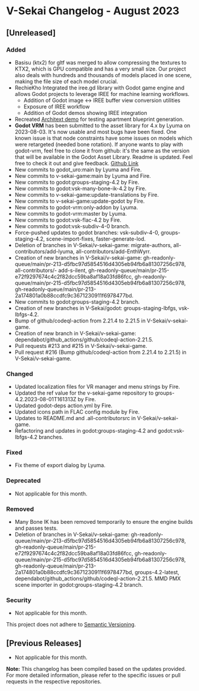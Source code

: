# V-Sekai Changelog - August 2023

## [Unreleased]

### Added

- Basisu (ktx2) for gltf was merged to allow compressing the textures to KTX2, which is GPU compatible and has a very small size. Our project also deals with hundreds and thousands of models placed in one scene, making the file size of each model crucial.
- RechieKho Integrated the iree.gd library with Godot game engine and allows Godot projects to leverage IREE for machine learning workflows.
  - Addition of Godot image <-> IREE buffer view conversion utilities
  - Exposure of IREE workflow
  - Addition of Godot demos showing IREE integration
- Recreated [Architext demo](https://huggingface.co/spaces/ifire/Architext_deployed) for testing apartment blueprint generation.
- **Godot VRM** has been submitted to the asset library for 4.x by Lyuma on 2023-08-03. It's now usable and most bugs have been fixed. One known issue is that node constraints have some issues on models which were retargeted (needed bone rotation). If anyone wants to play with godot-vrm, feel free to clone it from github: it's the same as the version that will be available in the Godot Asset Library. Readme is updated. Feel free to check it out and give feedback. [Github Link](https://github.com/V-Sekai/godot-vrm/)
- New commits to godot_uro:main by Lyuma and Fire.
- New commits to v-sekai-game:main by Lyuma and Fire.
- New commits to godot:groups-staging-4.2 by Fire.
- New commits to godot:vsk-many-bone-ik-4.2 by Fire.
- New commits to v-sekai-game:update-translations by Fire.
- New commits to v-sekai-game:update-godot by Fire.
- New commits to godot-vrm:only-addon by Lyuma.
- New commits to godot-vrm:master by Lyuma.
- New commits to godot:vsk-flac-4.2 by Fire.
- New commits to godot:vsk-subdiv-4-0 branch.
- Force-pushed updates to godot branches: vsk-subdiv-4-0, groups-staging-4.2, scene-import-fixes, faster-generate-lod.
- Deletion of branches in V-Sekai/v-sekai-game: migrate-authors, all-contributors/add-lyuma, all-contributors/add-EnthWyrr.
- Creation of new branches in V-Sekai/v-sekai-game: gh-readonly-queue/main/pr-213-d5fbc97d5854516d4305eb94fb6a81307256c978, all-contributors/- add-s-ilent, gh-readonly-queue/main/pr-215-e72f9297674c4c2f82dcc59ba8af18a03fd86fcc, gh-readonly-queue/main/pr-215-d5fbc97d5854516d4305eb94fb6a81307256c978, gh-readonly-queue/main/pr-213-2a174801a0b88ccdfc9c3671230911f6978477bd.
- New commits to godot:groups-staging-4.2 branch.
- Creation of new branches in V-Sekai/godot: groups-staging-lbfgs, vsk-lbfgs-4.2.
- Bump of github/codeql-action from 2.21.4 to 2.21.5 in V-Sekai/v-sekai-game.
- Creation of new branch in V-Sekai/v-sekai-game: dependabot/github_actions/github/codeql-action-2.21.5.
- Pull requests #213 and #215 in V-Sekai/v-sekai-game.
- Pull request #216 (Bump github/codeql-action from 2.21.4 to 2.21.5) in V-Sekai/v-sekai-game.

### Changed

- Updated localization files for VR manager and menu strings by Fire.
- Updated the ref value for the v-sekai-game repository to groups-4.2.2023-08-01T161313Z by Fire.
- Updated godot-deps action.yml by Fire.
- Updated icons path in FLAC config module by Fire.
- Updates to README.md and .all-contributorsrc in V-Sekai/v-sekai-game.
- Refactoring and updates in godot:groups-staging-4.2 and godot:vsk-lbfgs-4.2 branches.

### Fixed

- Fix theme of export dialog by Lyuma.

### Deprecated

- Not applicable for this month.

### Removed

- Many Bone IK has been removed temporarily to ensure the engine builds and passes tests.
- Deletion of branches in V-Sekai/v-sekai-game: gh-readonly-queue/main/pr-213-d5fbc97d5854516d4305eb94fb6a81307256c978, gh-readonly-queue/main/pr-215-e72f9297674c4c2f82dcc59ba8af18a03fd86fcc, gh-readonly-queue/main/pr-215-d5fbc97d5854516d4305eb94fb6a81307256c978, gh-readonly-queue/main/pr-213-2a174801a0b88ccdfc9c3671230911f6978477bd, groups-4.2-latest, dependabot/github_actions/github/codeql-action-2.21.5.
  MMD PMX scene importer in godot:groups-staging-4.2 branch.

### Security

- Not applicable for this month.

This project does not adhere to [Semantic Versioning](https://semver.org/spec/v2.0.0.html).

## [Previous Releases]

- Not applicable for this month.

**Note:** This changelog has been compiled based on the updates provided. For more detailed information, please refer to the specific issues or pull requests in the respective repositories.
